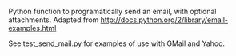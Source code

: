 Python function to programatically send an email, with optional attachments. Adapted from http://docs.python.org/2/library/email-examples.html

See test_send_mail.py for examples of use with GMail and Yahoo.